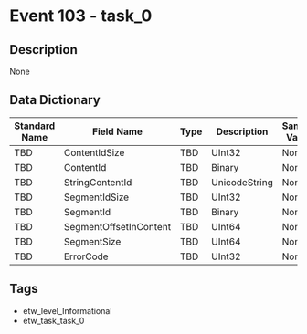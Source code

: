 # Event 103 - task_0

## Description
None

## Data Dictionary
|Standard Name|Field Name|Type|Description|Sample Value|
|---|---|---|---|---|
|TBD|ContentIdSize|TBD|UInt32|None|None|
|TBD|ContentId|TBD|Binary|None|None|
|TBD|StringContentId|TBD|UnicodeString|None|None|
|TBD|SegmentIdSize|TBD|UInt32|None|None|
|TBD|SegmentId|TBD|Binary|None|None|
|TBD|SegmentOffsetInContent|TBD|UInt64|None|None|
|TBD|SegmentSize|TBD|UInt64|None|None|
|TBD|ErrorCode|TBD|UInt32|None|None|

## Tags
* etw_level_Informational
* etw_task_task_0